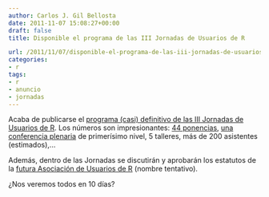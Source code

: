 ```yaml
---
author: Carlos J. Gil Bellosta
date: 2011-11-07 15:08:27+00:00
draft: false
title: Disponible el programa de las III Jornadas de Usuarios de R

url: /2011/11/07/disponible-el-programa-de-las-iii-jornadas-de-usuarios-de-r/
categories:
- r
tags:
- r
- anuncio
- jornadas
---
```


Acaba de publicarse el [programa (casi) definitivo de las III Jornadas de Usuarios de R](http://usar.org.es/programa.php). Los números son impresionantes: [44 ponencias](http://usar.org.es/mesas.html), [una conferencia plenaria](http://usar.org.es/ponencias/ponencia_invitada.html) de primerísimo nivel, 5 talleres, más de 200 asistentes (estimados),...

Además, dentro de las Jornadas se discutirán y aprobarán los estatutos de la [futura Asociación de Usuarios de R](http://www.datanalytics.com/2011/10/24/necesitamos-una-asociacion-de-usuarios-de-r/) (nombre tentativo).

¿Nos veremos todos en 10 días?
